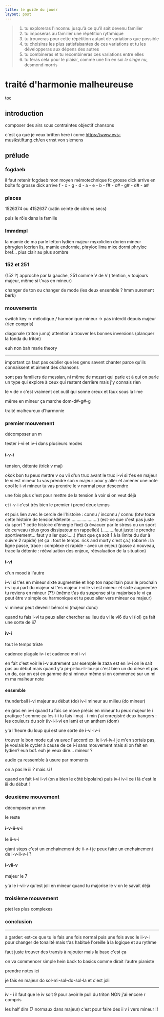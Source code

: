 ```yaml
---
title: le guide du jouer
layout: post
---
```


> 1. tu exploreras l'inconnu jusqu'à ce qu'il soit devenu familier
> 2. tu imposeras au familier une répétition rythmique
> 3. tu trouveras pour cette répétition autant de variations que possible
> 4. tu choisiras les plus satisfaisantes de ces variations et tu les développeras aux dépens des autres
> 5. tu combineras et tu recombineras ces variations entre elles
> 6. tu feras cela pour le plaisir, comme une fin en soi
> *le singe nu*, desmond morris

# traité d'harmonie malheureuse

toc

## introduction

composer des airs sous contraintes
objectif chansons


c'est ça que je veux
britten here i come
https://www.evs-musikstiftung.ch/en
ernst von siemens

## prélude

### fcgdaeb

il faut retenir fcgdaeb
mon moyen mémotechnique
fc grosse dick arrive en boîte 
fc grosse dick arrive
f - c - g - d - a - e - b - f# - c# - g# - d# - a#

### places

1526374
ou 4152637
(catin ceinte de citrons secs)

puis le rôle dans la famille

### lmmdmpl

la mamie de ma parle letton
lydien majeur myxolidien dorien mineur phrygien locrien
lis, mamie endormie, phryloc
lima mixe dormi phryloc
bref...
plus clair au plus sombre

### 152 et 251

(152 ?)
approche par la gauche,
251 comme V de V
('tention, v toujours majeur, même si t'vas en mineur)

changer de ton ou changer de mode (les deux ensemble ? hmm surement berk)

### mouvements

switch key 
-> mélodique / harmonique mineur
-> pas interdit depuis majeur
(rien compris)

diagonale (triton jump)
attention à trouver les bonnes inversions
(planquer la fonda du triton)

euh
non bah marie theory

---

important ça
faut pas oublier que les gens savent chanter
parce qu'ils connaissent et aiment des chansons

sont pas familiers de messian, ni même de mozart
qui parle et à qui on parle
un type qui explore à ceux qui restent derrière
mais j'y connais rien

le v de v c'est vraiment
cet outil qui sonne creux et faux sous la lime

même en mineur ça marche
dom-d#-g#-g

traité malheureux d'harmonie

### premier mouvement

décomposer un m

tester i-vi et iv-i
dans plusieurs modes

#### i-v-i
tension, détente
(trick v maj)

okok bon
tu peux mettre v ou vii d'un truc avant le truc
i-vi si t'es en majeur
le vi est mineur
tu vas prendre son v majeur pour y aller
et amener une note cool
le i-vi mineur
tu vas prendre le v normal pour descendre

une fois plus c'est pour mettre de la tension
à voir si on veut déjà

et i-v-i c'est très bien
le premier i prend deux temps

et puis lien avec le cercle de l'histoire : connu / inconnu / connu
(btw toute cette histoire de tension/détente......................)
(est-ce que c'est pas juste du sport ? cette histoire d'énergie fixe)
(à évacuer par le stress ou un sport de cerveau (plus gros dissipateur on rappelle))
(..........faut juste le prendre sportivement... faut y aller quoi.....)
(faut que ça soit 1 à la limite du dur à suivre 2 rapide)
(et ça : tout le temps. rick and morty c'est ça.)
(obarré : la ligne passe, trace : complexe et rapide - avec un enjeu)
(passe à nouveau, trace la détente : réévaluation des enjeux, réévaluation de la situation)

#### i-vi
d'un mood à l'autre

i-vi
si t'es en mineur
sixte augmentée et hop ton napolitain
pour le prochain i-vi qui part du majeur
si t'es majeur
i-vi le vi est mineur
et sixte augmentée tu reviens en mineur (??)
(même t'as du suspense si tu majorises le vi
ça peut être v simple ou harmonique
et tu peux aller vers mineur ou majeur)

vi mineur peut devenir
bémol vi (majeur donc)

quand tu fais i-vi tu peux aller chercher au lieu du vi
le vi6 du vi (lol)
ça fait une sorte de ii7

#### iv-i
tout le temps triste

cadence plagale iv-i
et cadence moi i-vi

en fait c'est voir le i-v autrement
par exemple le zaza est en iv-i
on le sait pas au début mais quand y'a pi-pi-lou-li-lou-pi
c'est bien un do dièse et pas un do, car on est en gamme de si mineur
même si on commence sur un mi m
ma malheur note

#### ensemble

thunderball
i-vi majeur au début (do)
iv-i mineur au milieu (do mineur)

en gros en iv-i quand tu fais ce move précis en mineur
tu peux majeur le i
pratique ! comme ça les i-i tu fais i maj - i min
j'ai enregistré deux bangers : les couleurs du soir (iv-i-i-vi en lam) et un anthem (dom)

y'a l'heure du loup qui est une sorte de i-vi-iv-i

trouver le bon mode qui va avec l'accord
ex: le i-vi-iv-i
je m'en sortais pas, je voulais le cycler à cause de ce i-i sans mouvement
mais si on fait en lydien?
euh bof. euh je veux dire... mineur ?

audio
ça ressemble à usure par moments

on a pas le iii ?
mais si !

quand on fait i-vi i-vi
(on a bien le côté bipolaire)
puis iv-i iv-i
ce i là c'est le iii du début !

### deuxième mouvement

décomposer un mm

le reste

#### i-v-ii-v-i
le ii-v-i

giant steps c'est un enchainement de ii-v-i
je peux faire un enchainement de i-v-ii-v-i ?

#### i-vii-v
majeur le 7

y'a le i-vii-v qu'est joli en mineur
quand tu majorise le v
on le savait déjà

### troisième mouvement
ptet les plus complexes

### conclusion

---

à garder:
est-ce que tu le fais une fois normal
puis une fois avec le ii-v-i pour changer de tonalité
mais t'as habitué l'oreille à la logique et au rythme

faut juste trouver des transis à rajouter
mais la base c'est ça

on va commencer simple hein
back to basics comme dirait l'autre pianiste

prendre notes ici

je fais en majeur do
sol-mi-sol-do-sol-la
et c'est joli

---

iv - i il faut que le iv soit 9
pour avoir le pull du triton
NON j'ai encore r compris

les half dim (7 normaux dans majeur)
c'est pour faire des ii v i vers mineur !!